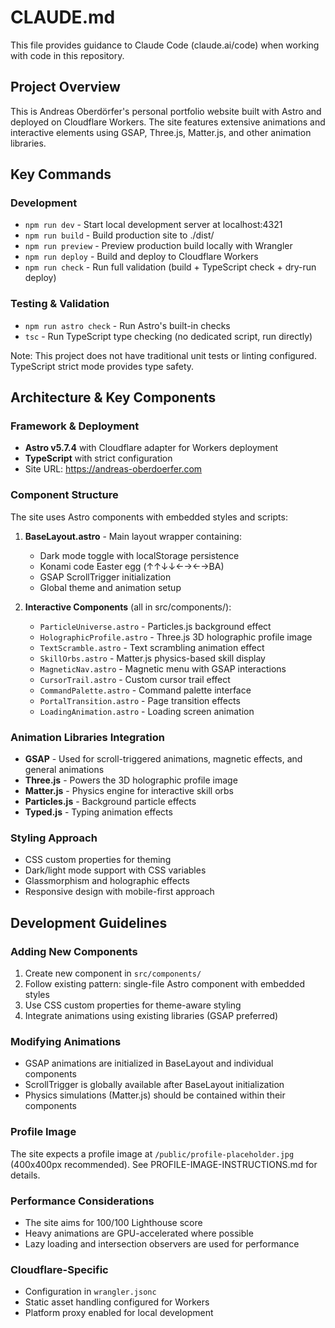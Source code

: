 # CLAUDE.md

This file provides guidance to Claude Code (claude.ai/code) when working with code in this repository.

## Project Overview

This is Andreas Oberdörfer's personal portfolio website built with Astro and deployed on Cloudflare Workers. The site features extensive animations and interactive elements using GSAP, Three.js, Matter.js, and other animation libraries.

## Key Commands

### Development
- `npm run dev` - Start local development server at localhost:4321
- `npm run build` - Build production site to ./dist/
- `npm run preview` - Preview production build locally with Wrangler
- `npm run deploy` - Build and deploy to Cloudflare Workers
- `npm run check` - Run full validation (build + TypeScript check + dry-run deploy)

### Testing & Validation
- `npm run astro check` - Run Astro's built-in checks
- `tsc` - Run TypeScript type checking (no dedicated script, run directly)

Note: This project does not have traditional unit tests or linting configured. TypeScript strict mode provides type safety.

## Architecture & Key Components

### Framework & Deployment
- **Astro v5.7.4** with Cloudflare adapter for Workers deployment
- **TypeScript** with strict configuration
- Site URL: https://andreas-oberdoerfer.com

### Component Structure
The site uses Astro components with embedded styles and scripts:

1. **BaseLayout.astro** - Main layout wrapper containing:
   - Dark mode toggle with localStorage persistence
   - Konami code Easter egg (↑↑↓↓←→←→BA)
   - GSAP ScrollTrigger initialization
   - Global theme and animation setup

2. **Interactive Components** (all in src/components/):
   - `ParticleUniverse.astro` - Particles.js background effect
   - `HolographicProfile.astro` - Three.js 3D holographic profile image
   - `TextScramble.astro` - Text scrambling animation effect
   - `SkillOrbs.astro` - Matter.js physics-based skill display
   - `MagneticNav.astro` - Magnetic menu with GSAP interactions
   - `CursorTrail.astro` - Custom cursor trail effect
   - `CommandPalette.astro` - Command palette interface
   - `PortalTransition.astro` - Page transition effects
   - `LoadingAnimation.astro` - Loading screen animation

### Animation Libraries Integration
- **GSAP** - Used for scroll-triggered animations, magnetic effects, and general animations
- **Three.js** - Powers the 3D holographic profile image
- **Matter.js** - Physics engine for interactive skill orbs
- **Particles.js** - Background particle effects
- **Typed.js** - Typing animation effects

### Styling Approach
- CSS custom properties for theming
- Dark/light mode support with CSS variables
- Glassmorphism and holographic effects
- Responsive design with mobile-first approach

## Development Guidelines

### Adding New Components
1. Create new component in `src/components/`
2. Follow existing pattern: single-file Astro component with embedded styles
3. Use CSS custom properties for theme-aware styling
4. Integrate animations using existing libraries (GSAP preferred)

### Modifying Animations
- GSAP animations are initialized in BaseLayout and individual components
- ScrollTrigger is globally available after BaseLayout initialization
- Physics simulations (Matter.js) should be contained within their components

### Profile Image
The site expects a profile image at `/public/profile-placeholder.jpg` (400x400px recommended). See PROFILE-IMAGE-INSTRUCTIONS.md for details.

### Performance Considerations
- The site aims for 100/100 Lighthouse score
- Heavy animations are GPU-accelerated where possible
- Lazy loading and intersection observers are used for performance

### Cloudflare-Specific
- Configuration in `wrangler.jsonc`
- Static asset handling configured for Workers
- Platform proxy enabled for local development